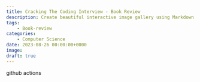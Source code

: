 ```yaml
---
title: Cracking The Coding Interview - Book Review
description: Create beautiful interactive image gallery using Markdown
tags: 
    - Book-review
categories:
    - Computer Science
date: 2023-08-26 00:00:00+0000
image: 
draft: true
---
```


github actions